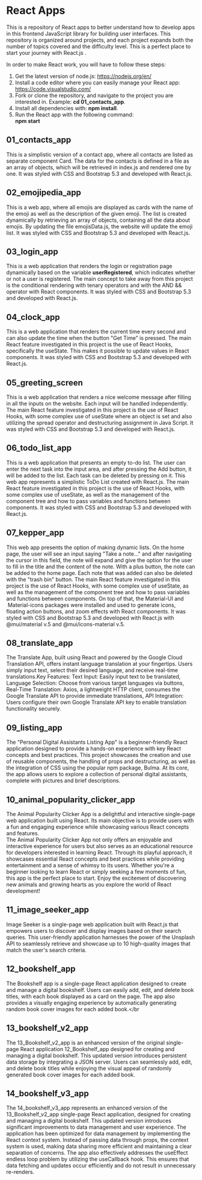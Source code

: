 # React Apps </br>
This is a repository of React apps to better understand how to develop apps in this frontend JavaScript library for building user interfaces. This repository is organized around projects, and each project expands both the number of topics covered and the difficulty level. This is a perfect place to start your journey with React.js .</br>


In order to make React work, you will have to follow these steps:</br>
1. Get the latest version of node.js: https://nodejs.org/en/</br>
2. Install a code editor where you can easily manage your React app:  https://code.visualstudio.com/</br>
3. Fork or clone the repository, and navigate to the project you are interested in. Example: **cd 01_contacts_app**.</br>
4. Install all dependencies with: **npm install**.</br>
5. Run the React app with the following command:</br>
**npm start**</br>


## 01_contacts_app</br>
This is a simplistic version of a contact app, where all contacts are listed as separate component Card. The data for the contacts is defined in a file as an array of objects, which will be retrieved in index.js and rendered one by one. It was styled with CSS and Bootstrap 5.3 and developed with React.js.</br>

## 02_emojipedia_app</br>
This is a web app, where all emojis are displayed as cards with the name of the emoji as well as the description of the given emoji. The list is created dynamically by retrieving an array of objects, containing all the data about emojis. By updating the file emojisData.js, the website will update the emoji list. It was styled with CSS and Bootstrap 5.3 and developed with React.js.</br>

## 03_login_app</br>
This is a web application that renders the login or registration page dynamically based on the variable **userRegistered**, which indicates whether or not a user is registered. The main concept to take away from this project is the conditional rendering with tenary operators and with the AND && operator with React components. It was styled with CSS and Bootstrap 5.3 and developed with React.js. </br>

## 04_clock_app</br>
This is a web application that renders the current time every second and can also update the time when the button "Get Time" is pressed. The main React feature investigated in this project is the use of React Hooks, specifically the useState. This makes it possible to update values in React components. It was styled with CSS and Bootstrap 5.3 and developed with React.js. </br>

## 05_greeting_screen</br>
This is a web application that renders a nice welcome message after filling in all the inputs on the website. Each input will be handled independently. The main React feature investigated in this project is the use of React Hooks, with some complex use of useState where an object is set and also utilizing the spread operator and destructuring assignment in Java Script. It was styled with CSS and Bootstrap 5.3 and developed with React.js.   </br>

## 06_todo_list_app</br>
This is a web application that presents an empty to-do list. The user can enter the next task into the input area, and after pressing the Add button, it will be added to the list. Each task can be deleted by pressing on it. This web app represents a simplistic ToDo List created with React.js. The main React feature investigated in this project is the use of React Hooks, with some complex use of useState, as well as the management of the component tree and how to pass variables and functions between components. It was styled with CSS and Bootstrap 5.3 and developed with React.js.   </br>

## 07_kepper_app</br>
This web app presents the option of making dynamic lists. On the home page, the user will see an input saying "Take a note..." and after navigating the cursor in this field, the note will expand and give the option for the user to fill in the title and the content of the note. With a plus button, the note can be added to the home page. Each note that was added can also be deleted with the "trash bin" button. The main React feature investigated in this project is the use of React Hooks, with some complex use of useState, as well as the management of the component tree and how to pass variables and functions between components. On top of that, the Material-UI and  Material-icons packages were installed and used to generate icons, floating action buttons, and zoom effects with React components. It was styled with CSS and Bootstrap 5.3 and developed with React.js with @mui/material v.5 and @mui/icons-material v.5.</br>

## 08_translate_app</br>
The Translate App, built using React and powered by the Google Cloud Translation API, offers instant language translation at your fingertips. Users simply input text, select their desired language, and receive real-time translations.Key Features: Text Input: Easily input text to be translated, Language Selection: Choose from various target languages via buttons, Real-Time Translation: Axios, a lightweight HTTP client, consumes the Google Translate API to provide immediate translations, API Integration: Users configure their own Google Translate API key to enable translation functionality securely.</br>

## 09_listing_app</br>
The "Personal Digital Assistants Listing App" is a beginner-friendly React application designed to provide a hands-on experience with key React concepts and best practices. This project showcases the creation and use of reusable components, the handling of props and destructuring, as well as the integration of CSS using the popular npm package, Bulma. At its core, the app allows users to explore a collection of personal digital assistants, complete with pictures and brief descriptions.</br>

## 10_animal_popularity_clicker_app</br>
The Animal Popularity Clicker App is a delightful and interactive single-page web application built using React. Its main objective is to provide users with a fun and engaging experience while showcasing various React concepts and features.</br>
The Animal Popularity Clicker App not only offers an enjoyable and interactive experience for users but also serves as an educational resource for developers interested in learning React. Through its playful approach, it showcases essential React concepts and best practices while providing entertainment and a sense of whimsy to its users. Whether you're a beginner looking to learn React or simply seeking a few moments of fun, this app is the perfect place to start. Enjoy the excitement of discovering new animals and growing hearts as you explore the world of React development!</br>

## 11_image_seeker_app </br>
Image Seeker is a single-page web application built with React.js that empowers users to discover and display images based on their search queries. This user-friendly application harnesses the power of the Unsplash API to seamlessly retrieve and showcase up to 10 high-quality images that match the user's search criteria.</br>

## 12_bookshelf_app </br>
The Bookshelf app is a single-page React application designed to create and manage a digital bookshelf. Users can easily add, edit, and delete book titles, with each book displayed as a card on the page. The app also provides a visually engaging experience by automatically generating random book cover images for each added book.</br

## 13_bookshelf_v2_app </br>
The 13_Bookshelf_v2_app is an enhanced version of the original single-page React application 12_Bookshelf_app designed for creating and managing a digital bookshelf. This updated version introduces persistent data storage by integrating a JSON server. Users can seamlessly add, edit, and delete book titles while enjoying the visual appeal of randomly generated book cover images for each added book.</br>

## 14_bookshelf_v3_app </br>
The 14_bookshelf_v3_app represents an enhanced version of the 13_Bookshelf_v2_app single-page React application, designed for creating and managing a digital bookshelf. This updated version introduces significant improvements to data management and user experience. 
The application has been optimized for data management by implementing the React context system. Instead of passing data through props, the context system is used, making data sharing more efficient and maintaining a clear separation of concerns. The app also effectively addresses the useEffect endless loop problem by utilizing the useCallback hook. This ensures that data fetching and updates occur efficiently and do not result in unnecessary re-renders.</br>

